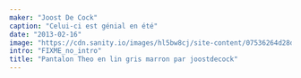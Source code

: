 ```yaml
---
maker: "Joost De Cock"
caption: "Celui-ci est génial en été"
date: "2013-02-16"
image: "https://cdn.sanity.io/images/hl5bw8cj/site-content/07536264d28ddbdfefb7c48a22e3cad6094b02da-2048x1365.jpg"
intro: "FIXME_no_intro"
title: "Pantalon Theo en lin gris marron par joostdecock"
---
```




